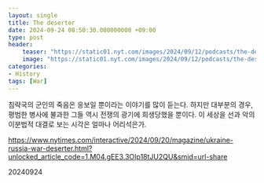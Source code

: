 ```yaml
---
layout: single
title: The deserter
date: 2024-09-24 08:50:30.000000000 +09:00
type: post
header:
    teaser: "https://static01.nyt.com/images/2024/09/12/podcasts/the-deserter-album-art/the-deserter-album-art-square320-v2.png"
    image: "https://static01.nyt.com/images/2024/09/12/podcasts/the-deserter-album-art/the-deserter-album-art-square320-v2.png"
categories:
- History
tags: [War]
---
```


침략국의 군인의 죽음은 응보일 뿐이라는 이야기를 많이 듣는다. 하지만 대부분의 경우, 평범한 병사에 불과한 그들 역시 전쟁의 광기에 희생당했을 뿐이다. 이 세상을 선과 악의 이분법적 대결로 보는 시각은 얼마나 어리석은가.

https://www.nytimes.com/interactive/2024/09/20/magazine/ukraine-russia-war-deserter.html?unlocked_article_code=1.M04.gEE3.3OIp18tJU2QU&smid=url-share

20240924
